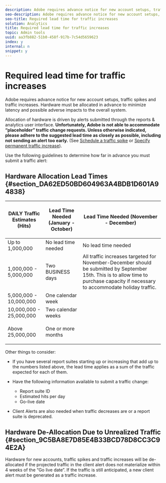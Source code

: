 ```yaml
---
description: Adobe requires advance notice for new account setups, traffic spikes and traffic increases. Hardware must be allocated in advance to minimize latency and possible adverse impacts to the overall system.
seo-description: Adobe requires advance notice for new account setups, traffic spikes and traffic increases. Hardware must be allocated in advance to minimize latency and possible adverse impacts to the overall system.
seo-title: Required lead time for traffic increases
solution: Analytics
title: Required lead time for traffic increases
topic: Admin tools
uuid: aa3fb882-51b0-458f-917b-7c54d5659623
index: y
internal: n
snippet: y
---
```


# Required lead time for traffic increases

Adobe requires advance notice for new account setups, traffic spikes and traffic increases. Hardware must be allocated in advance to minimize latency and possible adverse impacts to the overall system.

Allocation of hardware is driven by alerts submitted through the reports & analytics user interface. **Unfortunately, Adobe is not able to accommodate “placeholder” traffic change requests. Unless otherwise indicated, please adhere to the suggested lead time as closely as possible, including not sending an alert too early.** (See [Schedule a traffic spike](../../admin/c-traffic-management/t-traffic-schedule-spike.md#task_66E0967F49CF49CC9D88CDF517398FAE) or [Specify permanent traffic increase](../../admin/c-traffic-management/t-traffic-permanent.md#task_1B3BF0AE020F4936B689D9ED1736FCFF)).

Use the following guidelines to determine how far in advance you must submit a traffic alert:

## Hardware Allocation Lead Times {#section_DA62ED50BD604963A4BDB1D601A94838}

<table id="table_A67CC3B164F740088797BD8913244E47"> 
 <thead> 
  <tr> 
   <th colname="col1" class="entry"> DAILY Traffic Estimates (Hits) </th> 
   <th colname="col2" class="entry"> <p>Lead Time Needed (January - October) </p> </th> 
   <th colname="col3" class="entry"> <p>Lead Time Needed (November - December) </p> </th> 
  </tr> 
 </thead>
 <tbody> 
  <tr> 
   <td colname="col1"> Up to 1,000,000 </td> 
   <td colname="col2"> No lead time needed </td> 
   <td colname="col3"> No lead time needed </td> 
  </tr> 
  <tr> 
   <td colname="col1"> 1,000,000 - 5,000,000 </td> 
   <td colname="col2"> Two BUSINESS days </td> 
   <td colname="col3" morerows="3"> All traffic increases targeted for November-December should be submitted by September 15th. This is to allow time to purchase capacity if necessary to accommodate holiday traffic. </td> 
  </tr> 
  <tr> 
   <td colname="col1"> 5,000,000 - 10,000,000 </td> 
   <td colname="col2"> One calendar week </td> 
  </tr> 
  <tr> 
   <td colname="col1"> 10,000,000 - 25,000,000 </td> 
   <td colname="col2"> Two calendar weeks </td> 
  </tr> 
  <tr> 
   <td colname="col1"> <p>Above 25,000,000 </p> </td> 
   <td colname="col2"> One or more months </td> 
  </tr> 
 </tbody> 
</table>

Other things to consider:

* If you have several report suites starting up or increasing that add up to the numbers listed above, the lead time applies as a sum of the traffic expected for each of them. 
* Have the following information available to submit a traffic change:

    * Report suite ID 
    * Estimated hits per day 
    * Go-live date

* Client Alerts are also needed when traffic decreases are or a report suite is deprecated.

## Hardware De-Allocation Due to Unrealized Traffic {#section_9C5BA8E7D85E4B33BCD78D8CC3C94E2A}

Hardware for new accounts, traffic spikes and traffic increases will be de-allocated if the projected traffic in the client alert does not materialize within 4 weeks of the “Go live date”. If the traffic is still anticipated, a new client alert must be generated as a traffic increase. 
